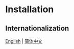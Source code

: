 # Installation

## Internationalization

[English](installation.md) | [简体中文](./zh-Hans/getting-started/installation.md)
